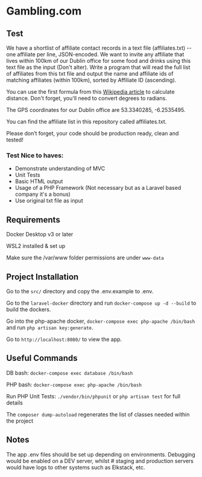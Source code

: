 # Gambling.com

## Test

We have a shortlist of affiliate contact records in a text file (affiliates.txt) -- one affiliate per line, JSON-encoded. We want to invite any affiliate that lives within 100km of our Dublin office for some food and drinks using this text file as the input (Don't alter). Write a program that will read the full list of affiliates from this txt file and output the name and affiliate ids of matching affiliates (within 100km), sorted by Affiliate ID (ascending).

You can use the first formula from this [Wikipedia article](https://en.wikipedia.org/wiki/Great-circle_distance) to calculate distance. Don't forget, you'll need to convert degrees to radians.

The GPS coordinates for our Dublin office are 53.3340285, -6.2535495.

You can find the affiliate list in this repository called affiliates.txt.

Please don’t forget, your code should be production ready, clean and tested!

### Test Nice to haves:

- Demonstrate understanding of MVC
- Unit Tests
- Basic HTML output
- Usage of a PHP Framework (Not necessary but as a Laravel based company it's a bonus)
- Use original txt file as input

## Requirements

Docker Desktop v3 or later

WSL2 installed & set up

Make sure the /var/www folder permissions are under ```www-data```

## Project Installation

Go to the ```src/``` directory and copy the .env.example to .env.

Go to the ```laravel-docker``` directory and run ```docker-compose up -d --build``` to build the dockers.

Go into the php-apache docker, ```docker-compose exec php-apache /bin/bash``` and run ```php artisan key:generate```.

Go to ```http://localhost:8080/``` to view the app.

## Useful Commands

DB bash: ```docker-compose exec database /bin/bash```

PHP bash: ```docker-compose exec php-apache /bin/bash```

Run PHP Unit Tests: ```./vendor/bin/phpunit``` or ```php artisan test``` for full details

The ```composer dump-autoload``` regenerates the list of classes needed within the project

## Notes

The app .env files should be set up depending on environments. Debugging would be enabled on a DEV server, whilst #
staging and production servers would have logs to other systems such as Elkstack, etc. 